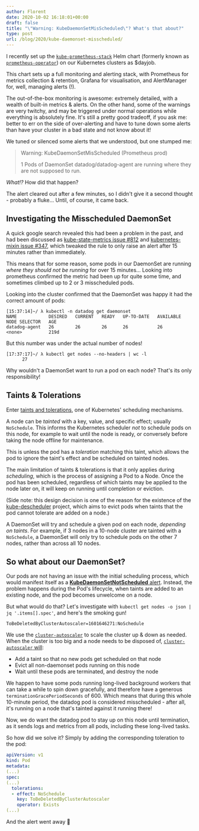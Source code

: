 ```yaml
---
author: Florent
date: 2020-10-02 16:18:01+00:00
draft: false
title: "\"Warning: KubeDaemonSetMisScheduled\"? What's that about?"
type: post
url: /blog/2020/kube-daemonset-misscheduled/
---
```


I recently set up the [`kube-prometheus-stack`](https://github.com/prometheus-community/helm-charts/blob/main/charts/kube-prometheus-stack/) Helm chart (formerly known as [`prometheus-operator`](https://github.com/helm/charts/tree/master/stable/prometheus-operator)) on our Kubernetes clusters as $dayjob.

This chart sets up a full monitoring and alerting stack, with Prometheus for metrics collection & retention, Grafana for visualisation, and AlertManager for, well, managing alerts (!).

The out-of-the-box monitoring is awesome: extremely detailed, with a wealth of built-in metrics & alerts. On the other hand, some of the warnings are very twitchy, and may be triggered under normal operations while everything is absolutely fine. It's still a pretty good tradeoff, if you ask me: better to err on the side of over-alerting and have to tune down some alerts than have your cluster in a bad state and not know about it!

We tuned or silenced some alerts that we understood, but one stumped me:

> Warning: KubeDaemonSetMisScheduled (Prometheus prod)
>
> 1 Pods of DaemonSet datadog/datadog-agent are running where they are not supposed to run.

_What!?_ How did that happen?

The alert cleared out after a few minutes, so I didn't give it a second thought - probably a fluke... Until, of course, it came back.

Investigating the Misscheduled DaemonSet
----------------------------------------

A quick google search revealed this had been a problem in the past, and had been discussed as [kube-state-metrics issue #812](https://github.com/kubernetes/kube-state-metrics/issues/812) and [kubernetes-mixin issue #347](https://github.com/kubernetes-monitoring/kubernetes-mixin/issues/347), which tweaked the rule to only raise an alert after 15 minutes rather than immediately.

This means that for some reason, some pods in our DaemonSet are running _where they should not be running_ for over 15 minutes... Looking into prometheus confirmed the metric had been up for quite some time, and sometimes climbed up to 2 or 3 misscheduled pods.

Looking into the cluster confirmed that the DaemonSet was happy it had the correct amount of pods:

```
[15:37:14]~/ λ kubectl -n datadog get daemonset
NAME            DESIRED   CURRENT   READY   UP-TO-DATE   AVAILABLE   NODE SELECTOR   AGE
datadog-agent   26        26        26      26           26          <none>          219d
```

But this number was under the actual number of nodes!

```
[17:37:17]~/ λ kubectl get nodes --no-headers | wc -l
      27
```

Why wouldn't a DaemonSet want to run a pod on each node? That's its only responsibility!

Taints & Tolerations
--------------------

Enter [taints and tolerations](https://kubernetes.io/docs/concepts/scheduling-eviction/taint-and-toleration/), one of Kubernetes' scheduling mechanisms.

A node can be _tainted_ with a key, value, and specific effect; usually `NoSchedule`. This informs the Kubernetes scheduler _not_ to schedule pods on this node, for example to wait until the node is ready, or conversely before taking the node offline for maintenance.

This is unless the pod has a _toleration_ matching this taint, which allows the pod to ignore the taint's effect and be scheduled on tainted nodes.

The main limitation of taints & tolerations is that it only applies during _scheduling_, which is the process of assigning a Pod to a Node. Once the pod has been scheduled, regardless of which taints may be applied to the node later on, it will keep on running until completion or eviction.

(Side note: this design decision is one of the reason for the existence of the [kube-descheduler](https://github.com/kubernetes-sigs/descheduler) project, which aims to evict pods when taints that the pod cannot tolerate are added on a node.)

A DaemonSet will try and schedule a given pod on each node, _depending on taints_. For example, if 3 nodes in a 10-node cluster are tainted with a `NoSchedule`, a DaemonSet will only try to schedule pods on the other 7 nodes, rather than across all 10 nodes.

So what about our DaemonSet?
----------------------------

Our pods are not having an issue with the initial scheduling process, which would manifest itself as a [**KubeDaemonSetNotScheduled** alert](https://github.com/prometheus-community/helm-charts/blob/5efe06ddc99a0c04b4feb464e0870a1faf91d5b3/charts/kube-prometheus-stack/templates/prometheus/rules-1.14/kubernetes-apps.yaml#L151-L161). Instead, the problem happens during the Pod's lifecycle, when taints are added to an existing node, and the pod becomes unwelcome on a node.

But what would do that? Let's investigate with `kubectl get nodes -o json | jq '.items[].spec'`, and here's the smoking gun!

`ToBeDeletedByClusterAutoscaler=1601646271:NoSchedule`

We use the [`cluster-autoscaler`](https://github.com/kubernetes/autoscaler/tree/master/cluster-autoscaler) to scale the cluster up & down as needed. When the cluster is too big and a node needs to be disposed of, [`cluster-autoscaler` will](https://github.com/kubernetes/autoscaler/blob/master/cluster-autoscaler/FAQ.md#how-does-scale-down-work):
- Add a taint so that no new pods get scheduled on that node
- Evict all non-daemonset pods running on this node
- Wait until these pods are terminated, and destroy the node

We happen to have some pods running long-lived background workers that can take a while to spin down gracefully, and therefore have a generous `terminationGracePeriodSeconds` of 600. Which means that during this whole 10-minute period, the datadog pod is considered misscheduled - after all, it's running on a node that's tainted against it running there!

Now, we do want the datadog pod to stay up on this node until termination, as it sends logs and metrics from all pods, including these long-lived tasks.

So how did we solve it? Simply by adding the corresponding toleration to the pod:

```yaml
apiVersion: v1
kind: Pod
metadata:
(...)
spec:
(...)
  tolerations:
  - effect: NoSchedule
    key: ToBeDeletedByClusterAutoscaler
    operator: Exists
(...)
```

And the alert went away 🥳
